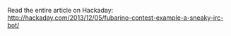 Read the entire article on Hackaday:
http://hackaday.com/2013/12/05/fubarino-contest-example-a-sneaky-irc-bot/

